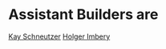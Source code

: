 # Assistant Builders are
[Kay Schneutzer](https://github.com/schneutzi-81)
[Holger Imbery](https://github.com/holgerimbery)